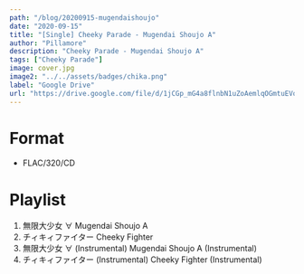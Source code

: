 ```yaml
---
path: "/blog/20200915-mugendaishoujo"
date: "2020-09-15"
title: "[Single] Cheeky Parade - Mugendai Shoujo A"
author: "Pillamore"
description: "Cheeky Parade - Mugendai Shoujo A"
tags: ["Cheeky Parade"]
image: cover.jpg
image2: "../../assets/badges/chika.png"
label: "Google Drive"
url: "https://drive.google.com/file/d/1jCGp_mG4a8flnbN1uZoAemlqOGmtuEVo/view?usp=sharing"
---
```


# Format

- FLAC/320/CD

# Playlist

1. 無限大少女 ∀
   Mugendai Shoujo A
2. チィキィファイター
   Cheeky Fighter
3. 無限大少女 ∀ (Instrumental)
   Mugendai Shoujo A (Instrumental)
4. チィキィファイター (Instrumental)
   Cheeky Fighter (Instrumental)
